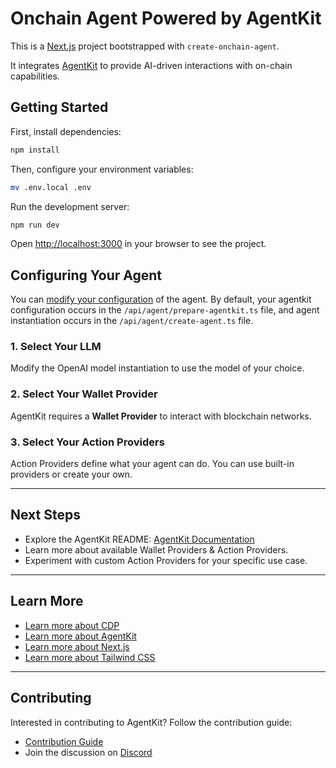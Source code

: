 # Onchain Agent Powered by AgentKit

This is a [Next.js](https://nextjs.org) project bootstrapped with `create-onchain-agent`.

It integrates [AgentKit](https://github.com/coinbase/agentkit) to provide AI-driven interactions
with on-chain capabilities.

## Getting Started

First, install dependencies:

```sh
npm install
```

Then, configure your environment variables:

```sh
mv .env.local .env
```

Run the development server:

```sh
npm run dev
```

Open [http://localhost:3000](http://localhost:3000) in your browser to see the project.

## Configuring Your Agent

You can
[modify your configuration](https://github.com/coinbase/agentkit/tree/main/typescript/agentkit#usage)
of the agent. By default, your agentkit configuration occurs in the `/api/agent/prepare-agentkit.ts`
file, and agent instantiation occurs in the `/api/agent/create-agent.ts` file.

### 1. Select Your LLM

Modify the OpenAI model instantiation to use the model of your choice.

### 2. Select Your Wallet Provider

AgentKit requires a **Wallet Provider** to interact with blockchain networks.

### 3. Select Your Action Providers

Action Providers define what your agent can do. You can use built-in providers or create your own.

---

## Next Steps

- Explore the AgentKit README: [AgentKit Documentation](https://github.com/coinbase/agentkit)
- Learn more about available Wallet Providers & Action Providers.
- Experiment with custom Action Providers for your specific use case.

---

## Learn More

- [Learn more about CDP](https://docs.cdp.coinbase.com/)
- [Learn more about AgentKit](https://docs.cdp.coinbase.com/agentkit/docs/welcome)
- [Learn more about Next.js](https://nextjs.org/docs)
- [Learn more about Tailwind CSS](https://tailwindcss.com/docs)

---

## Contributing

Interested in contributing to AgentKit? Follow the contribution guide:

- [Contribution Guide](https://github.com/coinbase/agentkit/blob/main/CONTRIBUTING.md)
- Join the discussion on [Discord](https://discord.gg/CDP)
